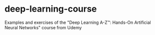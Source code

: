 # deep-learning-course
Examples and exercises of the "Deep Learning A-Z™: Hands-On Artificial Neural Networks" course from Udemy
